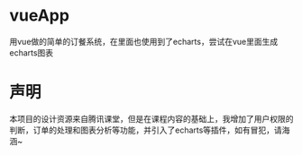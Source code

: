 # vueApp
用vue做的简单的订餐系统，在里面也使用到了echarts，尝试在vue里面生成echarts图表
# 声明
本项目的设计资源来自腾讯课堂，但是在课程内容的基础上，我增加了用户权限的判断，订单的处理和图表分析等功能，并引入了echarts等插件，如有冒犯，请海涵~
